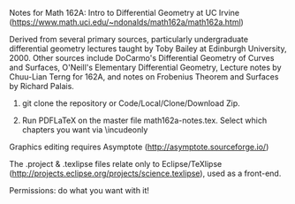 Notes for Math 162A: Intro to Differential Geometry at UC Irvine (https://www.math.uci.edu/~ndonalds/math162a/math162a.html)

Derived from several primary sources, particularly undergraduate differential geometry lectures taught by Toby Bailey at Edinburgh University, 2000. Other sources include DoCarmo's Differential Geometry of Curves and Surfaces, O'Neill's Elementary Differential Geometry, Lecture notes by Chuu-Lian Terng for 162A, and notes on Frobenius Theorem and Surfaces by Richard Palais.

1. git clone the repository or Code/Local/Clone/Download Zip.

2. Run PDFLaTeX on the master file math162a-notes.tex. Select which chapters you want via \incudeonly

Graphics editing requires Asymptote (http://asymptote.sourceforge.io/)

The .project & .texlipse files relate only to Eclipse/TeXlipse (http://projects.eclipse.org/projects/science.texlipse), used as a front-end.

Permissions: do what you want with it!